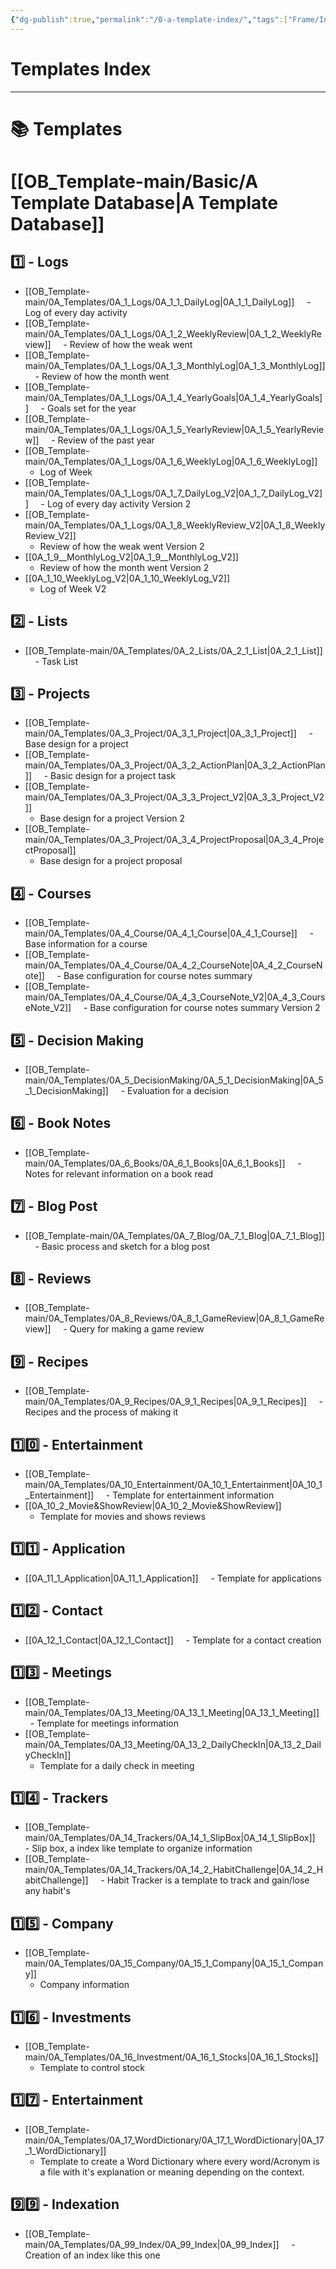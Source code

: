 ```yaml
---
{"dg-publish":true,"permalink":"/0-a-template-index/","tags":["Frame/IndexTemplates"]}
---
```


# Templates Index
---
# 📚 Templates

# [[OB_Template-main/Basic/A Template Database\|A Template Database]]

## 1️⃣ - Logs
- [[OB_Template-main/0A_Templates/0A_1_Logs/0A_1_1_DailyLog\|0A_1_1_DailyLog]]
    - Log of every day activity
- [[OB_Template-main/0A_Templates/0A_1_Logs/0A_1_2_WeeklyReview\|0A_1_2_WeeklyReview]]
    - Review of how the weak went
- [[OB_Template-main/0A_Templates/0A_1_Logs/0A_1_3_MonthlyLog\|0A_1_3_MonthlyLog]]
    - Review of how the month went
- [[OB_Template-main/0A_Templates/0A_1_Logs/0A_1_4_YearlyGoals\|0A_1_4_YearlyGoals]]
    - Goals set for the year
- [[OB_Template-main/0A_Templates/0A_1_Logs/0A_1_5_YearlyReview\|0A_1_5_YearlyReview]]
    - Review of the past year
- [[OB_Template-main/0A_Templates/0A_1_Logs/0A_1_6_WeeklyLog\|0A_1_6_WeeklyLog]]
	- Log of Week 
- [[OB_Template-main/0A_Templates/0A_1_Logs/0A_1_7_DailyLog_V2\|0A_1_7_DailyLog_V2]]
    - Log of every day activity Version 2
- [[OB_Template-main/0A_Templates/0A_1_Logs/0A_1_8_WeeklyReview_V2\|0A_1_8_WeeklyReview_V2]]
	- Review of how the weak went Version 2
- [[0A_1_9__MonthlyLog_V2\|0A_1_9__MonthlyLog_V2]]
	-  Review of how the month went Version 2
- [[0A_1_10_WeeklyLog_V2\|0A_1_10_WeeklyLog_V2]]
	- Log of Week V2
## 2️⃣ - Lists
- [[OB_Template-main/0A_Templates/0A_2_Lists/0A_2_1_List\|0A_2_1_List]]
    - Task List
## 3️⃣ - Projects
- [[OB_Template-main/0A_Templates/0A_3_Project/0A_3_1_Project\|0A_3_1_Project]]
    - Base design for a project
- [[OB_Template-main/0A_Templates/0A_3_Project/0A_3_2_ActionPlan\|0A_3_2_ActionPlan]]
    - Basic design for a project task
- [[OB_Template-main/0A_Templates/0A_3_Project/0A_3_3_Project_V2\|0A_3_3_Project_V2]]
	- Base design for a project Version 2
- [[OB_Template-main/0A_Templates/0A_3_Project/0A_3_4_ProjectProposal\|0A_3_4_ProjectProposal]]
	- Base design for a project proposal
## 4️⃣ - Courses
- [[OB_Template-main/0A_Templates/0A_4_Course/0A_4_1_Course\|0A_4_1_Course]]
    - Base information for a course
- [[OB_Template-main/0A_Templates/0A_4_Course/0A_4_2_CourseNote\|0A_4_2_CourseNote]]
    - Base configuration for course notes summary
- [[OB_Template-main/0A_Templates/0A_4_Course/0A_4_3_CourseNote_V2\|0A_4_3_CourseNote_V2]]
    - Base configuration for course notes summary Version 2
## 5️⃣ - Decision Making
- [[OB_Template-main/0A_Templates/0A_5_DecisionMaking/0A_5_1_DecisionMaking\|0A_5_1_DecisionMaking]]
    - Evaluation for a decision
## 6️⃣ - Book Notes
- [[OB_Template-main/0A_Templates/0A_6_Books/0A_6_1_Books\|0A_6_1_Books]]
    - Notes for relevant information on a book read
## 7️⃣ - Blog Post
- [[OB_Template-main/0A_Templates/0A_7_Blog/0A_7_1_Blog\|0A_7_1_Blog]]
    - Basic process and sketch for a blog post
## 8️⃣ - Reviews
- [[OB_Template-main/0A_Templates/0A_8_Reviews/0A_8_1_GameReview\|0A_8_1_GameReview]]
    - Query for making a game review
## 9️⃣ - Recipes
- [[OB_Template-main/0A_Templates/0A_9_Recipes/0A_9_1_Recipes\|0A_9_1_Recipes]]
    - Recipes and the process of making it
## 1️⃣0️⃣ - Entertainment
- [[OB_Template-main/0A_Templates/0A_10_Entertainment/0A_10_1_Entertainment\|0A_10_1_Entertainment]]
    - Template for entertainment information
- [[0A_10_2_Movie&ShowReview\|0A_10_2_Movie&ShowReview]]
	- Template for movies and shows reviews 
## 1️⃣1️⃣ - Application
- [[0A_11_1_Application\|0A_11_1_Application]]
    - Template for applications
## 1️⃣2️⃣ - Contact
- [[0A_12_1_Contact\|0A_12_1_Contact]]
    - Template for a contact creation
## 1️⃣3️⃣ - Meetings
- [[OB_Template-main/0A_Templates/0A_13_Meeting/0A_13_1_Meeting\|0A_13_1_Meeting]]
    - Template for meetings information
- [[OB_Template-main/0A_Templates/0A_13_Meeting/0A_13_2_DailyCheckIn\|0A_13_2_DailyCheckIn]]
	- Template for a daily check in meeting
## 1️⃣4️⃣ - Trackers
- [[OB_Template-main/0A_Templates/0A_14_Trackers/0A_14_1_SlipBox\|0A_14_1_SlipBox]]
    - Slip box, a index like template to organize information
- [[OB_Template-main/0A_Templates/0A_14_Trackers/0A_14_2_HabitChallenge\|0A_14_2_HabitChallenge]]
    - Habit Tracker is a template to track and gain/lose any habit's
## 1️⃣5️⃣ - Company 
- [[OB_Template-main/0A_Templates/0A_15_Company/0A_15_1_Company\|0A_15_1_Company]]
	- Company information
## 1️⃣6️⃣ - Investments
- [[OB_Template-main/0A_Templates/0A_16_Investment/0A_16_1_Stocks\|0A_16_1_Stocks]]
	- Template to control stock 
## 1️⃣7️⃣ - Entertainment
- [[OB_Template-main/0A_Templates/0A_17_WordDictionary/0A_17_1_WordDictionary\|0A_17_1_WordDictionary]]
	- Template to create a Word Dictionary where every word/Acronym is a file with it's explanation or meaning depending on the context. 
## 9️⃣9️⃣ - Indexation
- [[OB_Template-main/0A_Templates/0A_99_Index/0A_99_Index\|0A_99_Index]]
    - Creation of an index like this one